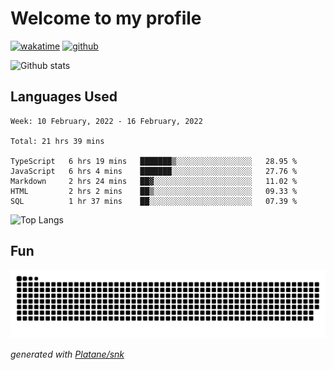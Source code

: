 # Welcome to my profile

[![wakatime](https://wakatime.com/badge/user/82c377cd-a54c-404c-b7df-177b313ca539.svg)](https://wakatime.com/@82c377cd-a54c-404c-b7df-177b313ca539)
[![github](https://img.shields.io/github/followers/xinthose?logo=github&style=plastic)](https://github.com/alanhamlett?tab=followers)

![Github stats](https://github-readme-stats.vercel.app/api?username=xinthose&show_icons=true&theme=radical&count_private=true)

## Languages Used

<!--START_SECTION:waka-->
```text
Week: 10 February, 2022 - 16 February, 2022

Total: 21 hrs 39 mins

TypeScript   6 hrs 19 mins   ███████▒░░░░░░░░░░░░░░░░░   28.95 % 
JavaScript   6 hrs 4 mins    ███████░░░░░░░░░░░░░░░░░░   27.76 % 
Markdown     2 hrs 24 mins   ██▓░░░░░░░░░░░░░░░░░░░░░░   11.02 % 
HTML         2 hrs 2 mins    ██▒░░░░░░░░░░░░░░░░░░░░░░   09.33 % 
SQL          1 hr 37 mins    ██░░░░░░░░░░░░░░░░░░░░░░░   07.39 % 
```
<!--END_SECTION:waka-->

![Top Langs](https://github-readme-stats.vercel.app/api/top-langs/?username=xinthose)

## Fun
![github contribution grid snake animation](https://raw.githubusercontent.com/xinthose/xinthose/output/github-contribution-grid-snake.svg)

_generated with [Platane/snk](https://github.com/Platane/snk)_
